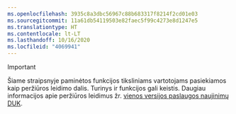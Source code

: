 ```yaml
---
ms.openlocfilehash: 3935c8a3dbc56967c88b683317f8214f2cd01e03
ms.sourcegitcommit: 11a61db54119503e82faec5f99c4273e8d1247e5
ms.translationtype: HT
ms.contentlocale: lt-LT
ms.lasthandoff: 10/16/2020
ms.locfileid: "4069941"
---
```

> [!IMPORTANT]
> Šiame straipsnyje paminėtos funkcijos tiksliniams vartotojams pasiekiamos kaip peržiūros leidimo dalis. Turinys ir funkcijos gali keistis. Daugiau informacijos apie peržiūros leidimus žr. [vienos versijos paslaugos naujinimų DUK](https://docs.microsoft.com/dynamics365/unified-operations/fin-and-ops/get-started/one-version).
